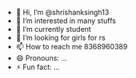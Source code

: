 - 👋 Hi, I’m @shrishanksingh13
- 👀 I’m interested in many stuffs
- 🌱 I’m currently student
- 💞️ I’m looking for girls for rs 
- 📫 How to reach me 8368960389
- 😄 Pronouns: ...
- ⚡ Fun fact: ...

<!---
shrishanksingh13/shrishanksingh13 is a ✨ special ✨ repository because its `README.md` (this file) appears on your GitHub profile.
You can click the Preview link to take a look at your changes.
--->
